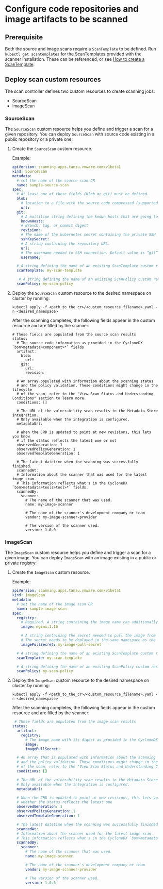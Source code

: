 # Configure code repositories and image artifacts to be scanned

## <a id="prerequisite"></a>Prerequisite

Both the source and image scans require a `ScanTemplate` to be defined. Run `kubectl get scantemplates` for the ScanTemplates provided with the scanner installation. These can be referenced, or see [How to create a ScanTemplate](create-scan-template.hbs.md).

## <a id="deploy-scan-cr"></a>Deploy scan custom resources

The scan controller defines two custom resources to create scanning jobs:

* SourceScan
* ImageScan

### <a id="sourcescan"></a>SourceScan

The `SourceScan` custom resource helps you define and trigger a scan for a given repository. You can deploy `SourceScan` with source code existing in a public repository or a private one:

1. Create the `SourceScan` custom resource.

    Example:

    ```yaml
    apiVersion: scanning.apps.tanzu.vmware.com/v1beta1
    kind: SourceScan
    metadata:
      # set the name of the source scan CR
      name: sample-source-scan
    spec:
      # At least one of these fields (blob or git) must be defined.
      blob:
        # location to a file with the source code compressed (supported files: .tar.gz)
        url:
      git:
        # A multiline string defining the known hosts that are going to be used for the SSH client on the container
        knownHosts:
        # Branch, tag, or commit digest
        revision:
        # The name of the kubernetes secret containing the private SSH key information.
        sshKeySecret:
        # A string containing the repository URL.
        url:
        # The username needed to SSH connection. Default value is “git”
        username:

      # A string defining the name of an existing ScanTemplate custom resource. See "How To Create a ScanTemplate" section.
      scanTemplate: my-scan-template

       # A string defining the name of an existing ScanPolicy custom resource. See "Enforcement Policies (OPA)" section.
      scanPolicy: my-scan-policy
    ```

1. Deploy the `SourceScan` custom resource to the desired namespace on cluster by running:

    ```console
    kubectl apply -f <path_to_the_cr>/<custom_resource_filename>.yaml -n <desired_namespace>
    ```

    After the scanning completes, the following fields appear in the custom resource and are filled by the scanner:

    ```console
    # These fields are populated from the source scan results
    status:
      # The source code information as provided in the CycloneDX `bom>metadata>component>*` fields
      artifact:
        blob:
          url:
        git:
          url:
          revision:

      # An array populated with information about the scanning status
      # and the policy validation. These conditions might change in the lifecycle
      # of the scan, refer to the "View Scan Status and Understanding Conditions" section to learn more.
      conditions: []

      # The URL of the vulnerability scan results in the Metadata Store integration.
      # Only available when the integration is configured.
      metadataUrl:

      # When the CRD is updated to point at new revisions, this lets you know
      # if the status reflects the latest one or not
      observedGeneration: 1
      observedPolicyGeneration: 1
      observedTemplateGeneration: 1

      # The latest datetime when the scanning was successfully finished.
      scannedAt:
      # Information about the scanner that was used for the latest image scan.
      # This information reflects what's in the CycloneDX `bom>metadata>tools>tool>*` fields.
      scannedBy:
        scanner:
          # The name of the scanner that was used.
          name: my-image-scanner

          # The name of the scanner's development company or team
          vendor: my-image-scanner-provider

          # The version of the scanner used.
          version: 1.0.0
    ```

### <a id="imagescan"></a>ImageScan

The `ImageScan` custom resource helps you define and trigger a scan for a given image. You can deploy `ImageScan` with an image existing in a public or private registry:

1. Create the `ImageScan` custom resource.

    Example:

    ```yaml
    apiVersion: scanning.apps.tanzu.vmware.com/v1beta1
    kind: ImageScan
    metadata:
      # set the name of the image scan CR
      name: sample-image-scan
    spec:
      registry:
        # Required. A string containing the image name can additionally add its tag or its digest
        image: nginx:1.16

        # A string containing the secret needed to pull the image from a private registry.
        # The secret needs to be deployed in the same namespace as the ImageScan
        imagePullSecret: my-image-pull-secret

      # A string defining the name of an existing ScanTemplate custom resource. See "How To Create a ScanTemplate" section.
      scanTemplate: my-scan-template

      # A string defining the name of an existing ScanPolicy custom resource. See "Enforcement Policies (OPA)" section.
      scanPolicy: my-scan-policy
    ```

1. Deploy the `ImageScan` custom resource to the desired namespace on cluster by running:

    ```console
    kubectl apply -f <path_to_the_cr>/<custom_resource_filename>.yaml -n <desired_namespace>
    ```

    After the scanning completes, the following fields appear in the custom resource and are filled by the scanner:

    ```yaml
     # These fields are populated from the image scan results
    status:
      artifact:
        registry:
          # The image name with its digest as provided in the CycloneDX `bom>metadata>component>*` fields
          image:
          imagePullSecret:

      # An array that is populated with information about the scanning status
      # and the policy validation. These conditions might change in the lifecycle
      # of the scan, refer to the "View Scan Status and Understanding Conditions" section to learn more.
      conditions: []

      # The URL of the vulnerability scan results in the Metadata Store integration.
      # Only available when the integration is configured.
      metadataUrl:

      # When the CRD is updated to point at new revisions, this lets you know
      # whether the status reflects the latest one
      observedGeneration: 1
      observedPolicyGeneration: 1
      observedTemplateGeneration: 1

      # The latest datetime when the scanning was successfully finished.
      scannedAt:
      # Information about the scanner used for the latest image scan.
      # This information reflects what's in the CycloneDX `bom>metadata>tools>tool>*` fields.
      scannedBy:
        scanner:
          # The name of the scanner that was used.
          name: my-image-scanner

          # The name of the scanner's development company or team
          vendor: my-image-scanner-provider

          # The version of the scanner used.
          version: 1.0.0
    ```
